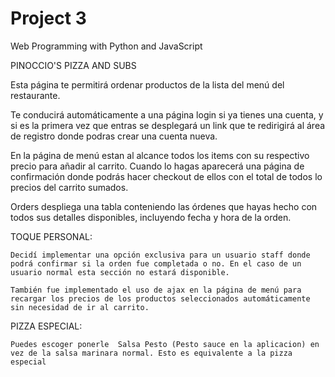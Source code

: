 # Project 3

Web Programming with Python and JavaScript

PINOCCIO'S PIZZA AND SUBS

Esta página te permitirá ordenar productos de la lista del menú del restaurante.

Te conducirá automáticamente a una página login si ya tienes una cuenta, y si es la primera vez que entras se desplegará un link que te redirigirá al área de registro donde podras crear una cuenta nueva.

En la página de menú estan al alcance todos los items con su respectivo precio para añadir al carrito. Cuando lo hagas aparecerá una página de confirmación donde podrás hacer checkout de ellos con el total de todos lo precios del carrito sumados. 

Orders despliega una tabla conteniendo las órdenes que hayas hecho con todos sus detalles disponibles, incluyendo fecha y hora de la orden.

TOQUE PERSONAL:

    Decidí implementar una opción exclusiva para un usuario staff donde podrá confirmar si la orden fue completada o no. En el caso de un usuario normal esta sección no estará disponible.

    También fue implementado el uso de ajax en la página de menú para recargar los precios de los productos seleccionados automáticamente sin necesidad de ir al carrito.

PIZZA ESPECIAL:

    Puedes escoger ponerle  Salsa Pesto (Pesto sauce en la aplicacion) en vez de la salsa marinara normal. Esto es equivalente a la pizza especial 